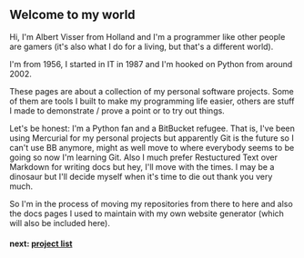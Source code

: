 ## Welcome to my world

Hi, I'm Albert Visser from Holland and I'm a programmer like other people are gamers (it's also what I do for a living, but that's a different world). 

I'm from 1956, I started in IT in 1987 and I'm hooked on Python from around 2002.

These pages are about a collection of my personal software projects. Some of them are tools I built to make my programming life easier, others are stuff I made to demonstrate / prove a point or to try out things.

Let's be honest: I'm a Python fan and a BitBucket refugee. That is, I've been using Mercurial for my personal projects but apparently Git is the future so I can't use BB anymore, might as well move to where everybody seems to be going so now I'm learning Git. Also I much prefer Restuctured Text over Markdown for writing docs but hey, I'll move with the times. I may be a dinosaur but I'll decide myself when it's time to die out thank you very much.

So I'm in the process of moving my repositories from there to here and also the docs pages I used to maintain with my own website generator (which will also be included here).

#### next: [project list](projects.md)
